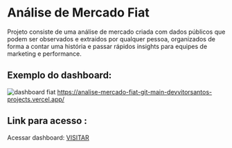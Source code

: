 # Análise de Mercado Fiat

Projeto consiste de uma análise de mercado criada com dados públicos que podem ser observados e extraidos por qualquer pessoa,
organizados de forma a contar uma história e passar rápidos insights para equipes de marketing e performance.

## Exemplo do dashboard:
![dashboard fiat](https://github.com/user-attachments/assets/26654c95-222f-40c3-966a-daea319eb2a5)
https://analise-mercado-fiat-git-main-devvitorsantos-projects.vercel.app/

## Link para acesso : 
Acessar dashboard: [VISITAR](https://analise-mercado-fiat-git-main-devvitorsantos-projects.vercel.app/)

